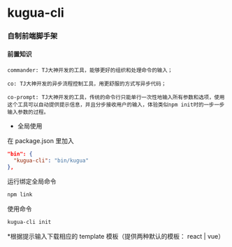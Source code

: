 # kugua-cli

### 自制前端脚手架

#### 前置知识

```base
commander: TJ大神开发的工具，能够更好的组织和处理命令的输入；

co: TJ大神开发的异步流程控制工具，用更舒服的方式写异步代码；

co-prompt: TJ大神开发的工具，传统的命令行只能单行一次性地输入所有参数和选项，使用这个工具可以自动提供提示信息，并且分步接收用户的输入，体验类似npm init时的一步一步输入参数的过程。
```

* 全局使用

在 package.json 里加入

```json
"bin": {
  "kugua-cli": "bin/kugua"
},
```

运行绑定全局命令

```cmd
npm link
```

使用命令

```cmd
kugua-cli init
```
*根据提示输入下载相应的 template 模板（提供两种默认的模板： react | vue）

